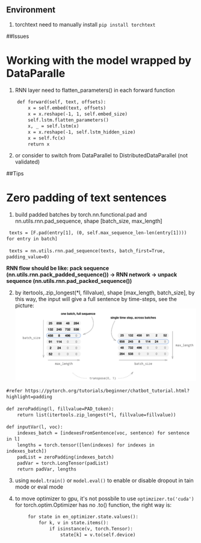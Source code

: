 ## Environment
1. torchtext
need to manually install `pip install torchtext`


##Issues
# Working with the model wrapped by DataParalle

1. RNN layer need to flatten_parameters() in each forward function
```
    def forward(self, text, offsets):
        x = self.embed(text, offsets)
        x = x.reshape(-1, 1, self.embed_size)
        self.lstm.flatten_parameters()
        x, _ = self.lstm(x)
        x = x.reshape(-1, self.lstm_hidden_size)
        x = self.fc(x)
        return x
``` 

2. or consider to switch from DataParallel to DistributedDataParallel (not validated)


##Tips
# Zero padding of text sentences
1. build padded batches by torch.nn.functional.pad and nn.utils.rnn.pad_sequence, shape [batch_size, max_length]
```
 texts = [F.pad(entry[1], (0, self.max_sequence_len-len(entry[1]))) for entry in batch]

 texts = nn.utils.rnn.pad_sequence(texts, batch_first=True, padding_value=0)
```

**RNN flow should be like: pack sequence (nn.utils.rnn.pack_padded_sequence()) -> RNN network -> unpack sequence (nn.utils.rnn.pad_packed_sequence())**

2. by itertools,.zip_longest(*l, fillvalue), shape [max_length, batch_size], by this way, the input will give a full sentence by time-steps, see the picture:
![](Docs/zero_padding.png) 

```
#refer https://pytorch.org/tutorials/beginner/chatbot_tutorial.html?highlight=padding

def zeroPadding(l, fillvalue=PAD_token):
    return list(itertools.zip_longest(*l, fillvalue=fillvalue))

def inputVar(l, voc):
    indexes_batch = [indexesFromSentence(voc, sentence) for sentence in l]
    lengths = torch.tensor([len(indexes) for indexes in indexes_batch])
    padList = zeroPadding(indexes_batch)
    padVar = torch.LongTensor(padList)
    return padVar, lengths
```

3. using `model.train()` or `model.eval()` to enable or disable dropout in tain mode or eval mode

4. to move optimizer to gpu, it's not possbile to use `optimzizer.to('cuda')` for torch.optim.Optimizer has no .to() function, the right way is:
```
        for state in en_optimizer.state.values():
            for k, v in state.items():
                if isinstance(v, torch.Tensor):
                    state[k] = v.to(self.device)
```
